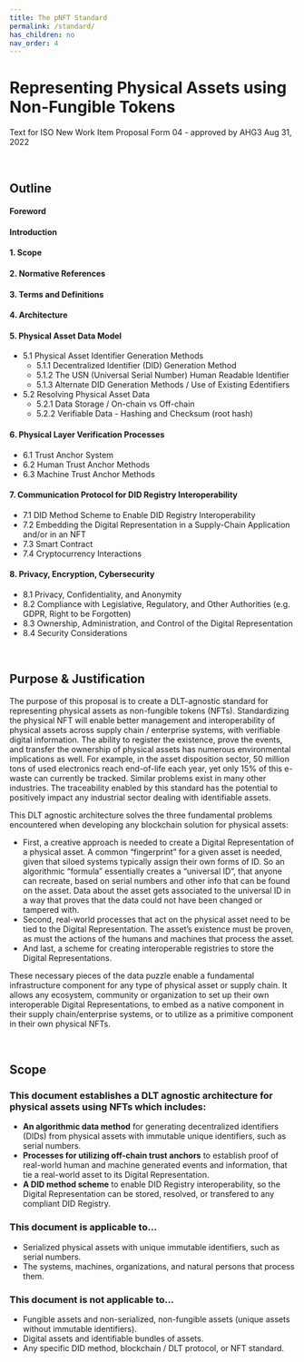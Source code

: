 ```yaml
---
title: The pNFT Standard
permalink: /standard/
has_children: no
nav_order: 4
---
```



# Representing Physical Assets using Non-Fungible Tokens
Text for ISO New Work Item Proposal Form 04 - approved by AHG3 Aug 31, 2022
 
<br>

## Outline

#### Foreword

#### Introduction

#### 1. Scope

#### 2. Normative References

#### 3. Terms and Definitions

#### 4. Architecture

#### 5. Physical Asset Data Model
* 5.1	Physical Asset Identifier Generation Methods 
     * 5.1.1 	Decentralized Identifier (DID) Generation Method
     * 5.1.2    The USN (Universal Serial Number) Human Readable Identifier
     * 5.1.3 	Alternate DID Generation Methods / Use of Existing Edentifiers
* 5.2  Resolving Physical Asset Data 
     * 5.2.1 	Data Storage / On-chain vs Off-chain
     * 5.2.2 	Verifiable Data - Hashing and Checksum (root hash)

#### 6. Physical Layer Verification Processes
* 6.1 Trust Anchor System 
* 6.2 Human Trust Anchor Methods
* 6.3 Machine Trust Anchor Methods

#### 7. Communication Protocol for DID Registry Interoperability
* 7.1 DID Method Scheme to Enable DID Registry Interoperability
* 7.2 Embedding the Digital Representation in a Supply-Chain Application and/or in an NFT 
* 7.3 Smart Contract
* 7.4 Cryptocurrency Interactions

#### 8.  Privacy, Encryption, Cybersecurity
* 8.1 Privacy, Confidentiality, and Anonymity
* 8.2 Compliance with Legislative, Regulatory, and Other Authorities (e.g. GDPR, Right to be Forgotten)
* 8.3 Ownership, Administration, and Control of the Digital Representation
* 8.4 Security Considerations 


<br>

## Purpose & Justification


The purpose of this proposal is to create a DLT-agnostic standard for representing physical assets as non-fungible tokens (NFTs).  Standardizing the physical NFT will enable better management and interoperability of physical assets across supply chain / enterprise systems, with verifiable digital information.  The ability to register the existence, prove the events, and transfer the ownership of physical assets has numerous environmental implications as well.  For example, in the asset disposition sector, 50 million tons of used electronics reach end-of-life each year, yet only 15% of this e-waste can currently be tracked.  Similar problems exist in many other industries.   The traceability enabled by this standard has the potential to positively impact any industrial sector dealing with identifiable assets.

This DLT agnostic architecture solves the three fundamental problems encountered when developing any  blockchain solution for physical assets:

* First, a creative approach is needed to create a Digital Representation of a physical asset.  A common “fingerprint” for a given asset is needed, given that siloed systems typically assign their own forms of ID.   So an algorithmic “formula” essentially creates a “universal ID”, that anyone can recreate, based on serial numbers and other info that can be found on the asset.  Data about the asset gets associated to the universal ID in a way that proves that the data could not have been changed or tampered with.
* Second, real-world processes that act on the physical asset need to be tied to the Digital Representation.   The asset’s existence must be proven, as must the actions of the humans and machines that process the asset.
* And last, a scheme for creating interoperable registries to store the Digital Representations.

These necessary pieces of the data puzzle enable a fundamental infrastructure component for any type of physical asset or supply chain.  It allows any ecosystem, community or organization to set up their own interoperable Digital Representations, to embed as a native component in their supply chain/enterprise systems, or to utilize as a primitive component in their own physical NFTs.

<br>

## Scope

### This document establishes a DLT agnostic architecture for physical assets using NFTs which includes:

* **An algorithmic data method**  for generating decentralized identifiers (DIDs) from physical assets with immutable unique identifiers, such as serial numbers.
* **Processes for utilizing off-chain trust anchors** to establish proof of real-world human and machine generated events and information, that tie a real-world asset to its Digital Representation.
* **A DID method scheme** to enable DID Registry interoperability, so the Digital Representation can be stored, resolved, or transfered to any compliant DID Registry.

### This document is applicable to…

* Serialized physical assets with unique immutable identifiers, such as serial numbers.
* The systems, machines, organizations, and natural persons that process them.

### This document is not applicable to...
* Fungible assets and non-serialized, non-fungible assets (unique assets without immutable identifiers).
* Digital assets and identifiable bundles of assets. 
* Any specific DID method, blockchain / DLT protocol, or NFT standard.


